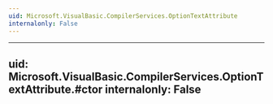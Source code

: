 ```yaml
---
uid: Microsoft.VisualBasic.CompilerServices.OptionTextAttribute
internalonly: False
---
```


---
uid: Microsoft.VisualBasic.CompilerServices.OptionTextAttribute.#ctor
internalonly: False
---
